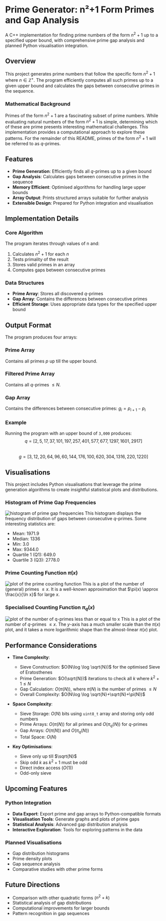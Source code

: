 # Prime Generator: n²+1 Form Primes and Gap Analysis

A C++ implementation for finding prime numbers of the form $n^2+1$ up to a specified upper bound, with comprehensive prime gap analysis and planned Python visualisation integration.

## Overview

This project generates prime numbers that follow the specific form $n^2+1$ where $n\in\mathbb{Z^+}$. The program efficiently computes all such primes up to a given upper bound and calculates the gaps between consecutive primes in the sequence.

### Mathematical Background

Primes of the form $n^2+1$ are a fascinating subset of prime numbers. While evaluating natural numbers of the form $n^2+1$ is simple, determining which of these are prime presents interesting mathematical challenges. This implementation provides a computational approach to explore these patterns. For the remainder of this README, primes of the form $n^2+1$ will be referred to as $q$-primes.

## Features

- **Prime Generation**: Efficiently finds all $q$-primes up to a given bound
- **Gap Analysis**: Calculates gaps between consecutive primes in the sequence
- **Memory Efficient**: Optimised algorithms for handling large upper bounds
- **Array Output**: Prints structured arrays suitable for further analysis
- **Extensible Design**: Prepared for Python integration and visualisation

## Implementation Details

### Core Algorithm

The program iterates through values of n and:
1. Calculates $n^2+1$ for each $n$
2. Tests primality of the result
3. Stores valid primes in an array
4. Computes gaps between consecutive primes

### Data Structures

- **Prime Array**: Stores all discovered $q$-primes
- **Gap Array**: Contains the differences between consecutive primes
- **Efficient Storage**: Uses appropriate data types for the specified upper bound


## Output Format

The program produces four arrays:

### Prime Array
Contains all primes $p$ up till the upper bound.

### Filtered Prime Array
Contains all $q$-primes $\le N$.

### Gap Array  
Contains the differences between consecutive primes: $g_i = p_{i+1} - p_i$

### Example
Running the program with an upper bound of `3,000` produces: $$q=[2, 5, 17, 37, 101, 197, 257, 401, 577, 677, 1297, 1601, 2917]$$<br>
$$g = [3, 12, 20, 64, 96, 60, 144, 176, 100, 620, 304, 1316, 220, 1220]$$ 

## Visualisations
This project includes Python visualisations that leverage the prime generation algorithms to create insightful statistical plots and distributions.

### Histogram of Prime Gap Frequencies
![histogram of prime gap frequencies](out/dq_hist.png)
This histogram displays the frequency distribution of gaps between consecutive $q$-primes. Some interesting statistics are:<br>
- Mean: 1971.9
- Median: 1336
- Min: 3.0
- Max: 9344.0
- Quartile 1 (Q1): 649.0
- Quartile 3 (Q3): 2778.0

### Prime Counting Function $\pi(x)$
![plot of the prime counting function](out/pi_curve.png)
This is a plot of the number of (general) primes $\le x$. It is a well-known approximation that $\pi(x) \approx \frac{x}{\ln x}$ for large $x$.

### Specialised Counting Function $\pi_q(x)$
![plot of the number of q-primes less than or equal to x](out/q_count_curve.png)
This is a plot of the number of $q$-primes $\le x$. The $y$-axis has a much smaller scale than the $\pi(x)$ plot, and it takes a more logarithmic shape than the almost-linear $\pi(x)$ plot.

## Performance Considerations

- **Time Complexity**: 
    - Sieve Construction: $O(N\log \log \sqrt{N})$ for the optimised Sieve of Eratosthenes
    - Prime Generation: $O(\sqrt{N})$ iterations to check all $k$ where $k^2+1\le N$
    - Gap Calculation: $O(\pi(N))$, where $\pi(N)$ is the number of primes $\le N$
    - Overall Complexity: $O(N\log \log \sqrt{N}+\sqrt{N}+\pi(N))$

- **Space Complexity**: 
    - Sieve Storage: $O(N)$ bits using ``uint8_t`` array and storing only odd numbers
    - Prime Arrays: $O(\pi(N))$ for all primes and $O(\pi_q(N))$ for $q$-primes
    - Gap Arrays: $O(\pi(N))$ and $O(\pi_q(N))$
    - Total Space: $O(N)$

- **Key Optimisations**:
    - Sieve only up till $\sqrt{N}$
    - Skip odd $k$ as $k^2+1$ must be odd
    - Direct index access ($O(1)$)
    - Odd-only sieve
## Upcoming Features

### Python Integration
- **Data Export**: Export prime and gap arrays to Python-compatible formats
- **Visualisation Tools**: Generate graphs and plots of prime gaps
- **Statistical Analysis**: Advanced gap distribution analysis
- **Interactive Exploration**: Tools for exploring patterns in the data

### Planned Visualisations
- Gap distribution histograms
- Prime density plots
- Gap sequence analysis
- Comparative studies with other prime forms

## Future Directions

- Comparison with other quadratic forms ($n^2+k$)
- Statistical analysis of gap distributions
- Computational improvements for larger bounds
- Pattern recognition in gap sequences
